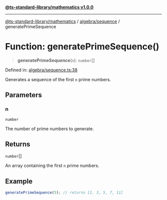 [**@ts-standard-library/mathematics v1.0.0**](../../../README.md)

***

[@ts-standard-library/mathematics](../../../README.md) / [algebra/sequence](../README.md) / generatePrimeSequence

# Function: generatePrimeSequence()

> **generatePrimeSequence**(`n`): `number`[]

Defined in: [algebra/sequence.ts:38](https://github.com/gabaudette/ts-stdlib/blob/ea80ba1db09c741e99f8cb19e94e5a29b81b623b/packages/mathematics/src/algebra/sequence.ts#L38)

Generates a sequence of the first `n` prime numbers.

## Parameters

### n

`number`

The number of prime numbers to generate.

## Returns

`number`[]

An array containing the first `n` prime numbers.

## Example

```typescript
generatePrimeSequence(5); // returns [2, 3, 5, 7, 11]
```
